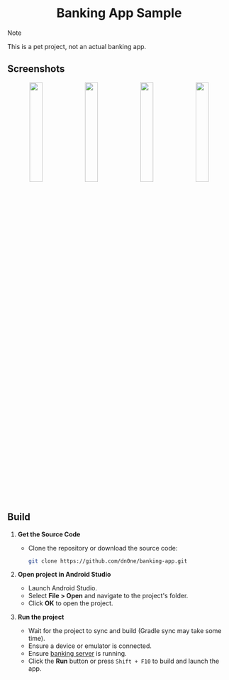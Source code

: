 <div align="center">

# Banking App Sample
  
</div>

> [!NOTE]
> This is a pet project, not an actual banking app.

## Screenshots

<div align="center">
  <div>
    <img src="https://github.com/user-attachments/assets/53c7d5df-237e-4f0b-9d35-e13af6c5b2da" width="24%" />
    <img src="https://github.com/user-attachments/assets/afabcf9c-f221-42e8-a693-43894cbf1cb9" width="24%" />
    <img src="https://github.com/user-attachments/assets/9aeb27a5-ff59-4d18-80f0-9438c5462897" width="24%" />
    <img src="https://github.com/user-attachments/assets/0a286192-eb6c-412f-bb8e-36c686b1a08d" width="24%" />
  </div>
</div>

## Build
1. **Get the Source Code**  
   - Clone the repository or download the source code:
     ```bash
     git clone https://github.com/dn0ne/banking-app.git
     ```

2. **Open project in Android Studio**  
   - Launch Android Studio.  
   - Select **File > Open** and navigate to the project's folder.  
   - Click **OK** to open the project.

3. **Run the project**  
   - Wait for the project to sync and build (Gradle sync may take some time).  
   - Ensure a device or emulator is connected.
   - Ensure [banking server](https://github.com/dn0ne/banking-server) is running.
   - Click the **Run** button or press `Shift + F10` to build and launch the app.  
